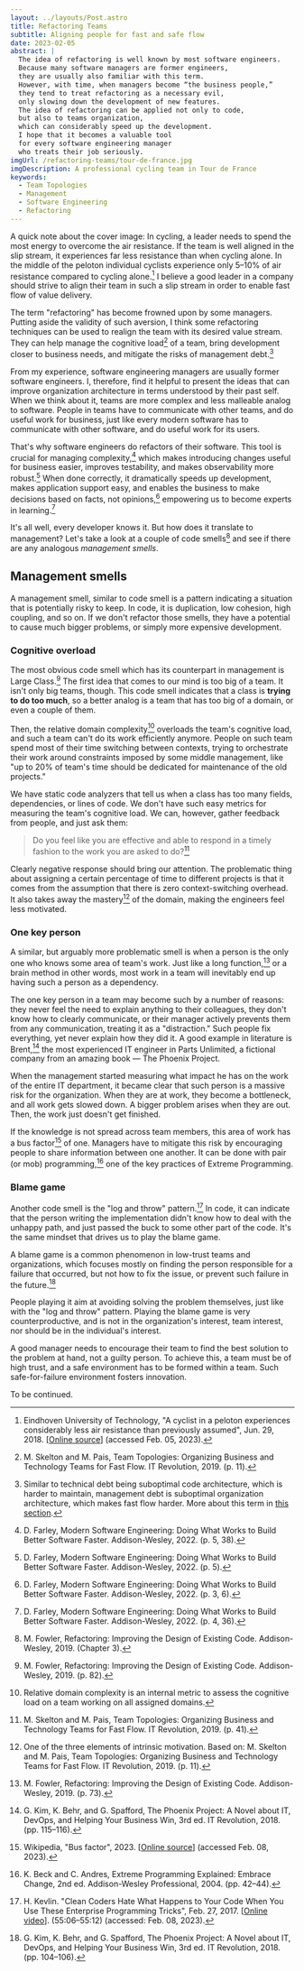 ```yaml
---
layout: ../layouts/Post.astro
title: Refactoring Teams
subtitle: Aligning people for fast and safe flow
date: 2023-02-05
abstract: |
  The idea of refactoring is well known by most software engineers.
  Because many software managers are former engineers,
  they are usually also familiar with this term.
  However, with time, when managers become “the business people,”
  they tend to treat refactoring as a necessary evil,
  only slowing down the development of new features.
  The idea of refactoring can be applied not only to code,
  but also to teams organization,
  which can considerably speed up the development.
  I hope that it becomes a valuable tool
  for every software engineering manager
  who treats their job seriously.
imgUrl: /refactoring-teams/tour-de-france.jpg
imgDescription: A professional cycling team in Tour de France
keywords:
  - Team Topologies
  - Management
  - Software Engineering
  - Refactoring
---
```


A quick note about the cover image:
In cycling, a leader needs to spend the most energy
to overcome the air resistance.
If the team is well aligned in the slip stream,
it experiences far less resistance than when cycling alone.
In the middle of the peloton individual cyclists
experience only 5–10% of air resistance
compared to cycling alone.[^peloton-and-air-resistance]
I believe a good leader in a company should strive
to align their team in such a slip stream
in order to enable fast flow of value delivery.

[^peloton-and-air-resistance]: Eindhoven University of Technology, "A cyclist in a peloton experiences considerably less air resistance than previously assumed", Jun. 29, 2018. [[Online source](https://www.tue.nl/en/news-and-events/news-overview/a-cyclist-in-a-peloton-experiences-considerably-less-air-resistance-than-previously-assumed/)] (accessed Feb. 05, 2023).

The term "refactoring" has become frowned upon by some managers.
Putting aside the validity of such aversion,
I think some refactoring techniques can be used
to realign the team with its desired value stream.
They can help manage the cognitive load[^team-cognitive-load] of a team,
bring development closer to business needs,
and mitigate the risks of management debt.[^management-debt]

[^team-cognitive-load]: M. Skelton and M. Pais, Team Topologies: Organizing Business and Technology Teams for Fast Flow. IT Revolution, 2019. (p. 11).
[^management-debt]: Similar to technical debt being suboptimal code architecture, which is harder to maintain, management debt is suboptimal organization architecture, which makes fast flow harder. More about this term in [this section](#management-smells).

From my experience, software engineering managers
are usually former software engineers.
I, therefore, find it helpful to present
the ideas that can improve organization architecture
in terms understood by their past self.
When we think about it,
teams are more complex and less malleable analog to software.
People in teams have to communicate with other teams,
and do useful work for business,
just like every modern software has to communicate with other software,
and do useful work for its users.

That's why software engineers do refactors of their software.
This tool is crucial for managing complexity,[^experts-in-managing-complexity]
which makes introducing changes useful for business easier,
improves testability,
and makes observability more robust.[^effective-software-development]
When done correctly, it dramatically speeds up development,
makes application support easy,
and enables the business to make decisions based on facts,
not opinions,[^decisions-based-on-facts]
empowering us to become experts in learning.[^experts-in-learning]

[^decisions-based-on-facts]: D. Farley, Modern Software Engineering: Doing What Works to Build Better Software Faster. Addison-Wesley, 2022. (p. 3, 6).
[^effective-software-development]: D. Farley, Modern Software Engineering: Doing What Works to Build Better Software Faster. Addison-Wesley, 2022. (p. 5).
[^experts-in-managing-complexity]: D. Farley, Modern Software Engineering: Doing What Works to Build Better Software Faster. Addison-Wesley, 2022. (p. 5, 38).
[^experts-in-learning]: D. Farley, Modern Software Engineering: Doing What Works to Build Better Software Faster. Addison-Wesley, 2022. (p. 4, 36).

It's all well, every developer knows it.
But how does it translate to management?
Let's take a look at a couple of code smells[^code-smells]
and see if there are any analogous _management smells_.

[^code-smells]: M. Fowler, Refactoring: Improving the Design of Existing Code. Addison-Wesley, 2019. (Chapter 3).

## Management smells

A management smell, similar to code smell is a pattern indicating
a situation that is potentially risky to keep.
In code, it is duplication, low cohesion, high coupling, and so on.
If we don't refactor those smells,
they have a potential to cause much bigger problems,
or simply more expensive development.

### Cognitive overload

The most obvious code smell which has its counterpart in management
is Large Class.[^large-class]
The first idea that comes to our mind
is too big of a team.
It isn't only big teams, though.
This code smell indicates that a class is **trying to do too much**,
so a better analog is a team that has too big of a domain,
or even a couple of them.

Then, the relative domain complexity[^relative-domain-complexity]
overloads the team's cognitive load,
and such a team can't do its work efficiently anymore.
People on such team spend most of their time
switching between contexts,
trying to orchestrate their work around
constraints imposed by some middle management, like
"up to 20% of team's time should be
dedicated for maintenance of the old projects."

We have static code analyzers that tell us when a class
has too many fields, dependencies, or lines of code.
We don't have such easy metrics for measuring the
team's cognitive load.
We can, however, gather feedback from people,
and just ask them:

> Do you feel like you are effective
> and able to respond in a timely fashion
> to the work you are asked to do?[^cognitive-load-feedback]

Clearly negative response should bring our attention.
The problematic thing about assigning a certain percentage
of time to different projects is that it comes from the assumption
that there is zero context-switching overhead.
It also takes away the mastery[^mastery] of the domain,
making the engineers feel less motivated.

[^large-class]: M. Fowler, Refactoring: Improving the Design of Existing Code. Addison-Wesley, 2019. (p. 82).
[^relative-domain-complexity]: Relative domain complexity is an internal metric to assess the cognitive load on a team working on all assigned domains.
[^cognitive-load-feedback]: M. Skelton and M. Pais, Team Topologies: Organizing Business and Technology Teams for Fast Flow. IT Revolution, 2019. (p. 41).
[^mastery]: One of the three elements of intrinsic motivation. Based on: M. Skelton and M. Pais, Team Topologies: Organizing Business and Technology Teams for Fast Flow. IT Revolution, 2019. (p. 11).

### One key person

A similar, but arguably more problematic smell
is when a person is the only one who knows some area of team's work.
Just like a long function,[^long-function]
or a brain method in other words,
most work in a team will inevitably
end up having such a person as a dependency.

The one key person in a team may become such
by a number of reasons:
they never feel the need to explain anything to their colleagues,
they don't know how to clearly communicate, or
their manager actively prevents them from any communication,
treating it as a "distraction."
Such people fix everything,
yet never explain how they did it.
A good example in literature is Brent,[^brent]
the most experienced IT engineer in Parts Unlimited,
a fictional company from an amazing book — The Phoenix Project.

When the management started measuring what impact
he has on the work of the entire IT department,
it became clear that such person
is a massive risk for the organization.
When they are at work, they become a bottleneck,
and all work gets slowed down.
A bigger problem arises when they are out.
Then, the work just doesn't get finished.

If the knowledge is not spread across team members,
this area of work has a bus factor[^bus-factor] of one.
Managers have to mitigate this risk
by encouraging people to share information between one another.
It can be done with pair (or mob) programming,[^pair-programming]
one of the key practices of Extreme Programming.

[^brent]: G. Kim, K. Behr, and G. Spafford, The Phoenix Project: A Novel about IT, DevOps, and Helping Your Business Win, 3rd ed. IT Revolution, 2018. (pp. 115–116).
[^long-function]: M. Fowler, Refactoring: Improving the Design of Existing Code. Addison-Wesley, 2019. (p. 73).
[^bus-factor]: Wikipedia, "Bus factor", 2023. [[Online source](https://en.wikipedia.org/wiki/Bus_factor)] (accessed Feb. 08, 2023).
[^pair-programming]: K. Beck and C. Andres, Extreme Programming Explained: Embrace Change, 2nd ed. Addison-Wesley Professional, 2004. (pp. 42–44).

### Blame game

Another code smell is the "log and throw" pattern.[^log-and-throw]
In code, it can indicate that the person writing the implementation
didn't know how to deal with the unhappy path,
and just passed the buck to some other part of the code.
It's the same mindset that drives us to play the blame game.

A blame game is a common phenomenon in low-trust teams
and organizations, which focuses mostly on finding
the person responsible for a failure that occurred,
but not how to fix the issue,
or prevent such failure in the future.[^blame-game]

People playing it aim at avoiding solving the problem themselves,
just like with the "log and throw" pattern.
Playing the blame game is very counterproductive,
and is not in the organization's interest, team interest,
nor should be in the individual's interest.

A good manager needs to encourage their team
to find the best solution to the problem at hand,
not a guilty person.
To achieve this, a team must be of high trust,
and a safe environment has to be formed within a team.
Such safe-for-failure environment fosters innovation.

[^log-and-throw]: H. Kevlin. "Clean Coders Hate What Happens to Your Code When You Use These Enterprise Programming Tricks", Feb. 27, 2017. [[Online video](https://youtu.be/FyCYva9DhsI?t=3306)]. (55:06–55:12) (accessed: Feb. 08, 2023).
[^blame-game]: G. Kim, K. Behr, and G. Spafford, The Phoenix Project: A Novel about IT, DevOps, and Helping Your Business Win, 3rd ed. IT Revolution, 2018. (pp. 104–106).

To be continued.
